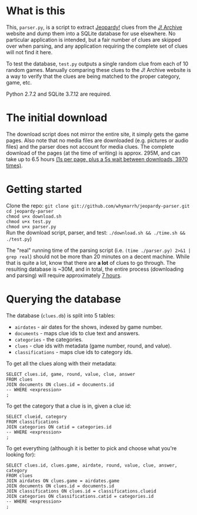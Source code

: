 # What is this

This, `parser.py`, is a script to extract [Jeopardy!][4] clues from the [J! Archive][1] website and dump them into a SQLite database for use elsewhere. No particular application is intended, but a fair number of clues are skipped over when parsing, and any application requiring the complete set of clues will not find it here.

To test the database, `test.py` outputs a single random clue from each of 10 random games. Manually comparing these clues to the J! Archive website is a way to verify that the clues are being matched to the proper category, game, etc.

Python 2.7.2 and SQLite 3.7.12 are required.

# The initial download

The download script does not mirror the entire site, it simply gets the game pages. Also note that no media files are downloaded (e.g. pictures or audio files) and the parser does not account for media clues. The complete download of the pages (at the time of writing) is approx. 295M, and can take up to 6.5 hours [(1s per page, plus a 5s wait between downloads, 3970 times)][2].

# Getting started

Clone the repo: `git clone git://github.com/whymarrh/jeopardy-parser.git`  
`cd jeopardy-parser`  
`chmod u+x download.sh`  
`chmod u+x test.py`  
`chmod u+x parser.py`  
Run the download script, parser, and test: `./download.sh && ./time.sh && ./test.py`)  

The "real" running time of the parsing script (i.e. `(time ./parser.py) 2>&1 | grep real`) should not be more than 20 minutes on a decent machine. While that is quite a lot, know that there are **a lot** of clues to go through. The resulting database is ~30M, and in total, the entire process (downloading and parsing) will require approximately [7 hours][3].

# Querying the database

The database (`clues.db`) is split into 5 tables:

* `airdates` - air dates for the shows, indexed by game number.
* `documents` - maps clue ids to clue text and answers.
* `categories` - the categories.
* `clues` - clue ids with metadata (game number, round, and value).
* `classifications` - maps clue ids to category ids.

To get all the clues along with their metadata:

    SELECT clues.id, game, round, value, clue, answer
    FROM clues
    JOIN documents ON clues.id = documents.id
    -- WHERE <expression>
    ;

To get the category that a clue is in, given a clue id:

    SELECT clueid, category
    FROM classifications
    JOIN categories ON catid = categories.id
    -- WHERE <expression>
    ;

To get everything (although it is better to pick and choose what you're looking for):

    SELECT clues.id, clues.game, airdate, round, value, clue, answer, category
    FROM clues
    JOIN airdates ON clues.game = airdates.game
    JOIN documents ON clues.id = documents.id
    JOIN classifications ON clues.id = classifications.clueid
    JOIN categories ON classifications.catid = categories.id
    -- WHERE <expression>
    ;

  [1]: http://j-archive.com/
  [2]:http://www.wolframalpha.com/input/?i=%281s+%2B+5s%29+*+3970
  [3]:http://www.wolframalpha.com/input/?i=%281s+%2B+5s%29+*+3970+%2B+20+minutes
  [4]:http://www.jeopardy.com/
